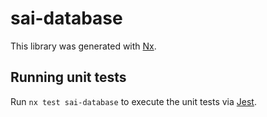 # sai-database

This library was generated with [Nx](https://nx.dev).

## Running unit tests

Run `nx test sai-database` to execute the unit tests via [Jest](https://jestjs.io).
